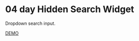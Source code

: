 # 04 day Hidden Search Widget

Dropdown search input.

[DEMO](https://voloshin-sergei.github.io/50_days/01_day%20Expanding%20cards/)
